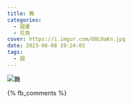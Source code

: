 ```yaml
---
title: 舞
categories:
  - 國畫
  - 花鳥
cover: https://i.imgur.com/O8L0aKn.jpg
date: 2023-06-08 19:24:03
tags:
  - 圓
---
```


![舞](https://i.imgur.com/O8L0aKn.jpg)

{% fb_comments %}
